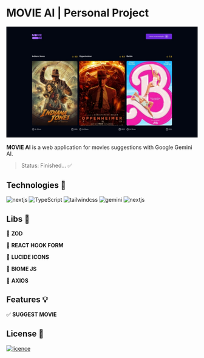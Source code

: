 # MOVIE AI | Personal Project
![Banner](./public/banner.jpeg)

**MOVIE AI** is a web application for movies suggestions with Google Gemini AI.

> Status: Finished... ✅

## Technologies 🚀

![nextjs](https://img.shields.io/badge/next%20js-000000?style=for-the-badge&logo=nextdotjs&logoColor=white)
![TypeScript](https://img.shields.io/badge/TypeScript-007ACC?style=for-the-badge&logo=typescript&logoColor=white)
![tailwindcss](https://img.shields.io/badge/Tailwind_CSS-38B2AC?style=for-the-badge&logo=tailwind-css&logoColor=white)
![gemini](https://img.shields.io/badge/Google%20Gemini-8E75B2?style=for-the-badge&logo=googlegemini&logoColor=white)
![nextjs](https://img.shields.io/badge/shadcn%2Fui-000000?style=for-the-badge&logo=shadcnui&logoColor=white)


## Libs 📕

📑 **ZOD**

📑 **REACT HOOK FORM**

📑 **LUCIDE ICONS**

📑 **BIOME JS**

📑 **AXIOS**

## Features 💡

✅ **SUGGEST MOVIE**

## License 📝

[![licence](https://img.shields.io/github/license/reinheimermat/discover.svg)](https://github.com/Ileriayo/markdown-badges/blob/master/LICENSE)